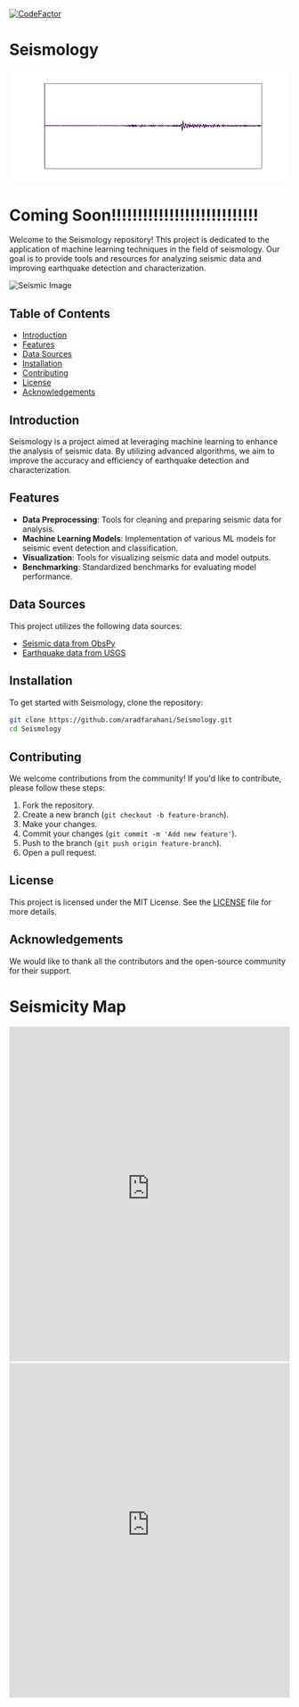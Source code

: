 [![CodeFactor](https://www.codefactor.io/repository/github/aradfarahani/seismology/badge)](https://www.codefactor.io/repository/github/aradfarahani/seismology)

# Seismology

![Seismic Trace Animation](seismic_trace_deep_zoom_4.gif)

# Coming Soon!!!!!!!!!!!!!!!!!!!!!!!!!!!!

Welcome to the Seismology repository! This project is dedicated to the application of machine learning techniques in the field of seismology. Our goal is to provide tools and resources for analyzing seismic data and improving earthquake detection and characterization.

![Seismic Image](https://github.com/user-attachments/assets/cb18aaf0-494d-4b17-a0e1-1f7302dcac6d)

## Table of Contents

- [Introduction](#introduction)
- [Features](#features)
- [Data Sources](#data-sources)
- [Installation](#installation)
- [Contributing](#contributing)
- [License](#license)
- [Acknowledgements](#acknowledgements)

## Introduction

Seismology is a project aimed at leveraging machine learning to enhance the analysis of seismic data. By utilizing advanced algorithms, we aim to improve the accuracy and efficiency of earthquake detection and characterization.

## Features

- **Data Preprocessing**: Tools for cleaning and preparing seismic data for analysis.
- **Machine Learning Models**: Implementation of various ML models for seismic event detection and classification.
- **Visualization**: Tools for visualizing seismic data and model outputs.
- **Benchmarking**: Standardized benchmarks for evaluating model performance.

## Data Sources

This project utilizes the following data sources:

- [Seismic data from ObsPy](https://examples.obspy.org/RJOB_061005_072159.ehz.new)
- [Earthquake data from USGS](https://earthquake.usgs.gov/earthquakes/feed/v1.0/summary/2.5_month.csv)

## Installation

To get started with Seismology, clone the repository:

```bash
git clone https://github.com/aradfarahani/Seismology.git
cd Seismology
```

## Contributing

We welcome contributions from the community! If you'd like to contribute, please follow these steps:

1. Fork the repository.
2. Create a new branch (`git checkout -b feature-branch`).
3. Make your changes.
4. Commit your changes (`git commit -m 'Add new feature'`).
5. Push to the branch (`git push origin feature-branch`).
6. Open a pull request.

## License

This project is licensed under the MIT License. See the [LICENSE](LICENSE) file for more details.

## Acknowledgements

We would like to thank all the contributors and the open-source community for their support.


<!DOCTYPE html>
<html lang="en">
<head>
    <meta charset="UTF-8">
    <meta name="viewport" content="width=device-width, initial-scale=1.0">
    <title>Seismicity Map</title>
</head>
<body>
    <h1>Seismicity Map</h1>
    <iframe src="https://raw.githubusercontent.com/aradfarahani/Seismology/main/seismicity_map.html" width="100%" height="600px" frameborder="0"></iframe>
</body>
</html>


<iframe src="https://raw.githubusercontent.com/aradfarahani/Seismology/main/seismicity_map.html" width="100%" height="600px" frameborder="0"></iframe>
